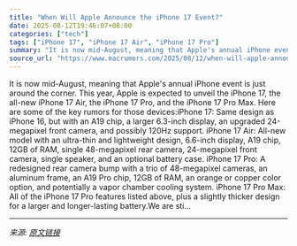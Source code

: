 ```yaml
---
title: "When Will Apple Announce the iPhone 17 Event?"
date: 2025-08-12T19:46:07+08:00
categories: ["tech"]
tags: ["iPhone 17", "iPhone 17 Air", "iPhone 17 Pro"]
summary: "It is now mid-August, meaning that Apple's annual iPhone event is just around the corner. This year, Apple is expected to unveil the iPhone 17, the all-new iPhone 17 Air, the iPhone 17 Pro, and the iP"
source_url: "https://www.macrumors.com/2025/08/12/when-will-apple-announce-iphone-17-event/"
---
```


It is now mid-August, meaning that Apple's annual iPhone event is just around the corner. This year, Apple is expected to unveil the iPhone 17, the all-new iPhone 17 Air, the iPhone 17 Pro, and the iPhone 17 Pro Max. Here are some of the key rumors for those devices:iPhone 17: Same design as iPhone 16, but with an A19 chip, a larger 6.3-inch display, an upgraded 24-megapixel front camera, and possibly 120Hz support. iPhone 17 Air: All-new model with an ultra-thin and lightweight design, 6.6-inch display, A19 chip, 12GB of RAM, single 48-megapixel rear camera, 24-megapixel front camera, single speaker, and an optional battery case. iPhone 17 Pro: A redesigned rear camera bump with a trio of 48-megapixel cameras, an aluminum frame, an A19 Pro chip, 12GB of RAM, an orange or copper color option, and potentially a vapor chamber cooling system. iPhone 17 Pro Max: All of the iPhone 17 Pro features listed above, plus a slightly thicker design for a larger and longer-lasting battery.We are sti...

---

*来源: [原文链接](https://www.macrumors.com/2025/08/12/when-will-apple-announce-iphone-17-event/)*
